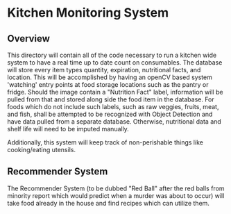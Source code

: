 # Kitchen Monitoring System

## Overview

This directory will contain all of the code necessary to run a kitchen wide system to have a real time up to date count on consumables. The database will store every item types quantity, expiration, nutritional facts, and location. This will be accomplished by having an openCV based system 'watching' entry points at food storage locations such as the pantry or fridge. Should the image contain a "Nutrition Fact" label, information will be pulled from that and stored along side the food item in the database. For foods which do not include such labels, such as raw veggies, fruits, meat, and fish, shall be attempted to be recognized with Object Detection and have data pulled from a separate database. Otherwise, nutritional data and shelf life will need to be imputed manually.

Additionally, this system will keep track of non-perishable things like cooking/eating utensils.

## Recommender System

The Recommender System (to be dubbed "Red Ball" after the red balls from minority report which would predict when a murder was about to occur) will take food already in the house and find recipes which can utilize them.
